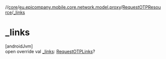 //[core](../../../index.md)/[eu.epicompany.mobile.core.network.model.proxy](../index.md)/[RequestOTPResource](index.md)/[_links](_links.md)

# _links

[androidJvm]\
open override val [_links](_links.md): [RequestOTPLinks](../-request-o-t-p-links/index.md)?
